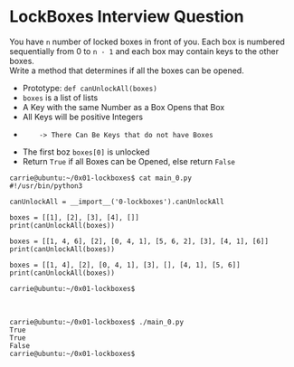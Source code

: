 # LockBoxes Interview Question
You have `n` number of locked boxes in front of you. Each box is numbered sequentially from 0 to `n - 1` and each box may contain keys to the other boxes.
<br>
Write a method that determines if all the boxes can be opened.
* Prototype: `def canUnlockAll(boxes)`<br>
* `boxes` is a list of lists
* A Key with the same Number as a Box Opens that Box
* All Keys will be positive Integers
*         -> There Can Be Keys that do not have Boxes
* The first boz `boxes[0]` is unlocked
* Return `True` if all Boxes can be Opened, else return `False`
```
carrie@ubuntu:~/0x01-lockboxes$ cat main_0.py
#!/usr/bin/python3

canUnlockAll = __import__('0-lockboxes').canUnlockAll

boxes = [[1], [2], [3], [4], []]
print(canUnlockAll(boxes))

boxes = [[1, 4, 6], [2], [0, 4, 1], [5, 6, 2], [3], [4, 1], [6]]
print(canUnlockAll(boxes))

boxes = [[1, 4], [2], [0, 4, 1], [3], [], [4, 1], [5, 6]]
print(canUnlockAll(boxes))

carrie@ubuntu:~/0x01-lockboxes$
```
<br>

```
carrie@ubuntu:~/0x01-lockboxes$ ./main_0.py
True
True
False
carrie@ubuntu:~/0x01-lockboxes$
```

